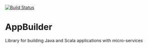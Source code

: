 [![Build Status](https://travis-ci.org/spals/appbuilder.svg?branch=master)](https://travis-ci.org/spals/appbuilder)

# AppBuilder

Library for building Java and Scala applications with micro-services
